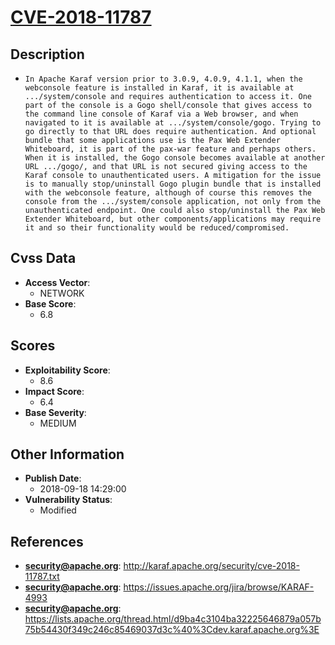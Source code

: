 
# [CVE-2018-11787](https://cve.mitre.org/cgi-bin/cvename.cgi?name=CVE-2018-11787)

## Description

- `In Apache Karaf version prior to 3.0.9, 4.0.9, 4.1.1, when the webconsole feature is installed in Karaf, it is available at .../system/console and requires authentication to access it. One part of the console is a Gogo shell/console that gives access to the command line console of Karaf via a Web browser, and when navigated to it is available at .../system/console/gogo. Trying to go directly to that URL does require authentication. And optional bundle that some applications use is the Pax Web Extender Whiteboard, it is part of the pax-war feature and perhaps others. When it is installed, the Gogo console becomes available at another URL .../gogo/, and that URL is not secured giving access to the Karaf console to unauthenticated users. A mitigation for the issue is to manually stop/uninstall Gogo plugin bundle that is installed with the webconsole feature, although of course this removes the console from the .../system/console application, not only from the unauthenticated endpoint. One could also stop/uninstall the Pax Web Extender Whiteboard, but other components/applications may require it and so their functionality would be reduced/compromised.`

## Cvss Data

- **Access Vector**:
  - NETWORK
- **Base Score**:
  - 6.8

## Scores

- **Exploitability Score**:
  - 8.6
- **Impact Score**:
  - 6.4
- **Base Severity**:
  - MEDIUM

## Other Information

- **Publish Date**:
  - 2018-09-18 14:29:00
- **Vulnerability Status**:
  - Modified

## References

- **security@apache.org**: http://karaf.apache.org/security/cve-2018-11787.txt
- **security@apache.org**: https://issues.apache.org/jira/browse/KARAF-4993
- **security@apache.org**: https://lists.apache.org/thread.html/d9ba4c3104ba32225646879a057b75b54430f349c246c85469037d3c%40%3Cdev.karaf.apache.org%3E
